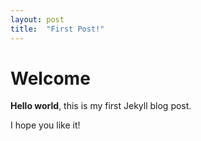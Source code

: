 ```yaml
---
layout: post
title:  "First Post!"
---
```


# Welcome

**Hello world**, this is my first Jekyll blog post.

I hope you like it!